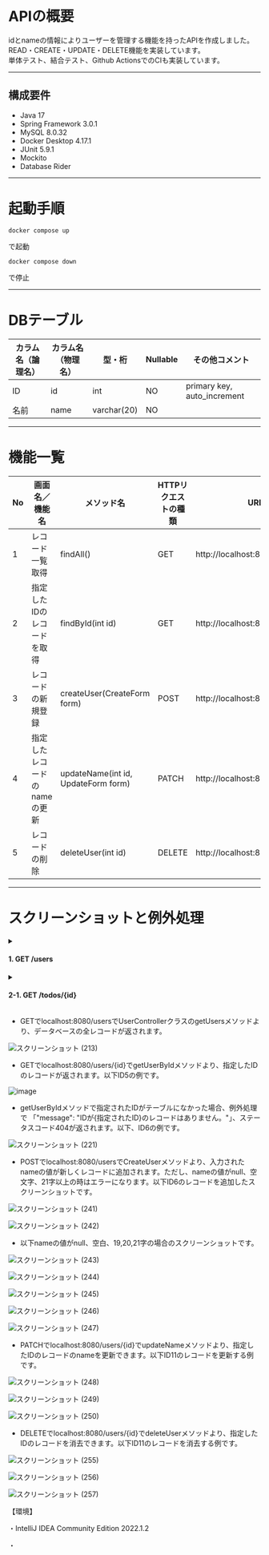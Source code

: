 # APIの概要

idとnameの情報によりユーザーを管理する機能を持ったAPIを作成しました。
READ・CREATE・UPDATE・DELETE機能を実装しています。  
単体テスト、結合テスト、Github ActionsでのCIも実装しています。

---
## 構成要件
* Java 17
* Spring Framework 3.0.1
* MySQL 8.0.32
* Docker Desktop 4.17.1
* JUnit 5.9.1
* Mockito
* Database Rider
---
# 起動手順
```  
docker compose up  
```  
で起動  
```  
docker compose down  
``` 
で停止  

---
# DBテーブル

|カラム名（論理名）|カラム名（物理名）|型・桁|Nullable|その他コメント|
|---|---|---|---|---|
|ID|id|int|NO|primary key, auto_increment|
|名前|name|varchar(20)|NO|  

---

# 機能一覧
| No | 画面名／機能名     | メソッド名 | HTTPリクエストの種類 | URL          | 
|-------------|-------------| ------------ |-----------------|-----------------| 
| 1 | レコード一覧取得     | findAll() |GET|http://localhost:8080/users      |
| 2 | 指定したIDのレコードを取得 | findById(int id) |GET|  http://localhost:8080/users/{id}  |
| 3 | レコードの新規登録 | createUser(CreateForm form) |POST| http://localhost:8080/users |
| 4 | 指定したレコードのnameの更新 | updateName(int id, UpdateForm form) |PATCH| http://localhost:8080/users/{id} |
| 5 | レコードの削除 | deleteUser(int id) |DELETE| http://localhost:8080/users/{id} |

---
# スクリーンショットと例外処理

<details>
<summary><h4> 1. GET /users </h4></summary>

![GET:/usersでレコード一覧を取得](https://user-images.githubusercontent.com/111167638/231456474-b2b32d2d-3c6b-45bb-8424-b14c1d136553.png)
</details>


<details>
<summary><h4> 2-1. GET /todos/{id} </h4></summary>

![GET:/todos{id}で特定のタスクを１件取得した時のJSON結果](https://user-images.githubusercontent.com/111167638/231457801-1d3dfaad-f847-49ce-ab35-2eca4d6d7c93.png)
</details>


* GETでlocalhost:8080/usersでUserControllerクラスのgetUsersメソッドより、データベースの全レコードが返されます。

![スクリーンショット (213)](https://user-images.githubusercontent.com/111167638/224325106-2db72af1-7d64-49a5-a861-a1d964dac88b.png)

* GETでlocalhost:8080/users/{id}でgetUserByIdメソッドより、指定したIDのレコードが返されます。以下ID5の例です。

![image](https://user-images.githubusercontent.com/111167638/224325592-961ffb8c-753e-478c-8f90-6b963ec09355.png)

* getUserByIdメソッドで指定されたIDがテーブルになかった場合、例外処理で 「"message": "IDが{指定されたID}のレコードはありません。"」、ステータスコード404が返されます。以下、ID6の例です。

![スクリーンショット (221)](https://user-images.githubusercontent.com/111167638/224542421-1b0b268d-48af-4a27-8abf-a8a8f96b7fe8.png)

* POSTでlocalhost:8080/usersでCreateUserメソッドより、入力されたnameの値が新しくレコードに追加されます。ただし、nameの値がnull、空文字、21字以上の時はエラーになります。以下ID6のレコードを追加したスクリーンショットです。

![スクリーンショット (241)](https://user-images.githubusercontent.com/111167638/228142098-75995790-4747-423f-914a-548a0da96ed2.png)

![スクリーンショット (242)](https://user-images.githubusercontent.com/111167638/228142130-34c89095-2901-476a-9828-3af215d2b3be.png)

* 以下nameの値がnull、空白、19,20,21字の場合のスクリーンショットです。

![スクリーンショット (243)](https://user-images.githubusercontent.com/111167638/228142883-fae4e0ca-f538-488a-995a-73568a8221cc.png)

![スクリーンショット (244)](https://user-images.githubusercontent.com/111167638/228142806-b2007674-cc13-4eb6-bd47-8e95e3b3decc.png)

![スクリーンショット (245)](https://user-images.githubusercontent.com/111167638/228143084-63180150-6d45-4ece-b0da-c809af998fea.png)

![スクリーンショット (246)](https://user-images.githubusercontent.com/111167638/228143117-12f09455-3262-4daa-817a-f39dcf4c4b06.png)

![スクリーンショット (247)](https://user-images.githubusercontent.com/111167638/228143049-61fb7c18-c5f8-44f7-839c-8f181568fd34.png)

* PATCHでlocalhost:8080/users/{id}でupdateNameメソッドより、指定したIDのレコードのnameを更新できます。以下ID11のレコードを更新する例です。

![スクリーンショット (248)](https://user-images.githubusercontent.com/111167638/228144287-b4fb0855-6704-4d16-a25f-c2f6e540cc85.png)

![スクリーンショット (249)](https://user-images.githubusercontent.com/111167638/228144309-ccf87ccc-0a0a-47b5-9b9f-0f5fc1d4d31f.png)

![スクリーンショット (250)](https://user-images.githubusercontent.com/111167638/228144265-8032fa11-5eac-485d-9ed5-b6d7d19bd3c9.png)

* DELETEでlocalhost:8080/users/{id}でdeleteUserメソッドより、指定したIDのレコードを消去できます。以下ID11のレコードを消去する例です。

![スクリーンショット (255)](https://user-images.githubusercontent.com/111167638/228145299-6569aa49-9266-4369-b6d3-46a63f2a5de2.png)

![スクリーンショット (256)](https://user-images.githubusercontent.com/111167638/228145312-31323526-4480-4d36-8df8-953d69f6f75a.png)

![スクリーンショット (257)](https://user-images.githubusercontent.com/111167638/228145325-72e07046-8b9d-4b3e-af47-2a8d2814f3df.png)


【環境】


・IntelliJ IDEA Community Edition 2022.1.2

・

